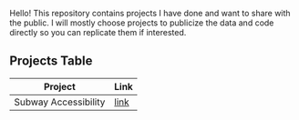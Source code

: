 Hello! This repository contains projects I have done and want to share with the public. I will mostly choose projects to publicize the data and code directly so you can replicate them if interested.

## Projects Table

| Project              | Link                                                         |
| -------------------- | ------------------------------------------------------------ |
| Subway Accessibility | [link](https://github.com/leahxqing/project/tree/main/subway%20accessibility) |



